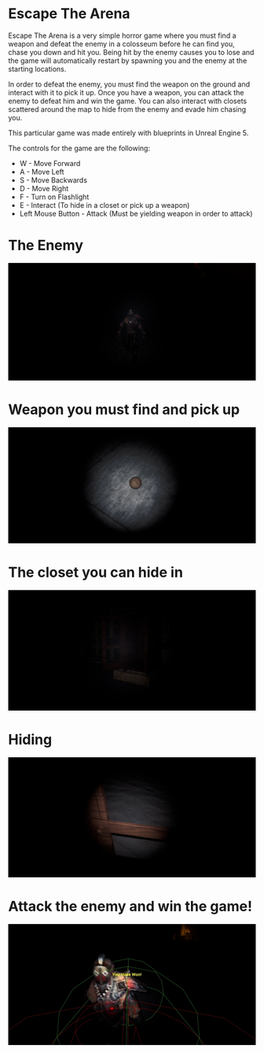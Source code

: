 # Escape The Arena

Escape The Arena is a very simple horror game where you must find a weapon and defeat the enemy in a colosseum before he can find you, chase you down and hit you. Being hit by the enemy causes you to lose and the game will automatically restart by spawning you and the enemy at the starting locations.

In order to defeat the enemy, you must find the weapon on the ground and interact with it to pick it up. Once you have a weapon, you can attack the enemy to defeat him and win the game. You can also interact with closets scattered around the map to hide from the enemy and evade him chasing you.

This particular game was made entirely with blueprints in Unreal Engine 5.

The controls for the game are the following:
 
* W - Move Forward
* A - Move Left
* S - Move Backwards
* D - Move Right
* F - Turn on Flashlight
* E - Interact (To hide in a closet or pick up a weapon)
* Left Mouse Button - Attack (Must be yielding weapon in order to attack)

# The Enemy
![Enemy](https://github.com/gcmaidana/EscapeTheArena/blob/main/img/enemy.png)

# Weapon you must find and pick up
![Weapon](https://github.com/gcmaidana/EscapeTheArena/blob/main/img/weapon.png)

# The closet you can hide in
![The Closet](https://github.com/gcmaidana/EscapeTheArena/blob/main/img/thecloset.png)

# Hiding
![Hiding](https://github.com/gcmaidana/EscapeTheArena/blob/main/img/hiding.png)

# Attack the enemy and win the game!
![Attack and Win](https://github.com/gcmaidana/EscapeTheArena/blob/main/img/attackandwin.png)
